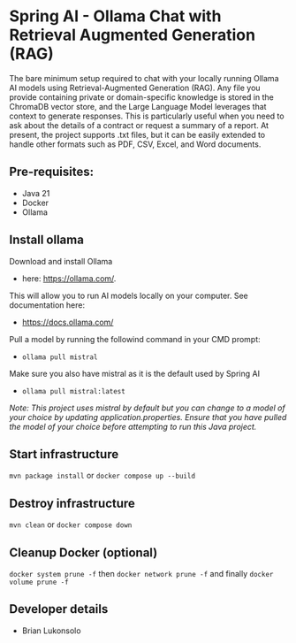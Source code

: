 # Spring AI - Ollama Chat with Retrieval Augmented Generation (RAG)
The bare minimum setup required to chat with your locally running Ollama AI models using Retrieval-Augmented Generation (RAG). Any file you provide containing private or domain-specific knowledge is stored in the ChromaDB vector store, and the Large Language Model leverages that context to generate responses. This is particularly useful when you need to ask about the details of a contract or request a summary of a report. At present, the project supports .txt files, but it can be easily extended to handle other formats such as PDF, CSV, Excel, and Word documents.

## Pre-requisites:

- Java 21
- Docker
- Ollama

## Install ollama

Download and install Ollama
-  here: https://ollama.com/. 

This will allow you to run AI models locally on your computer. See documentation here:
- https://docs.ollama.com/

Pull a model by running the followind command in your CMD prompt:
- ```ollama pull mistral```

Make sure you also have mistral as it is the default used by Spring AI
- ```ollama pull mistral:latest```

_Note: This project uses mistral by default but you can change to a model of your choice by updating application.properties. Ensure that you have pulled the model of your choice before attempting to run this Java project._

## Start infrastructure
```mvn package install```
or
```docker compose up --build```

## Destroy infrastructure
```mvn clean```
or
```docker compose down```

## Cleanup Docker (optional)
```docker system prune -f```
then
```docker network prune -f```
and finally
```docker volume prune -f```

## Developer details
- Brian Lukonsolo